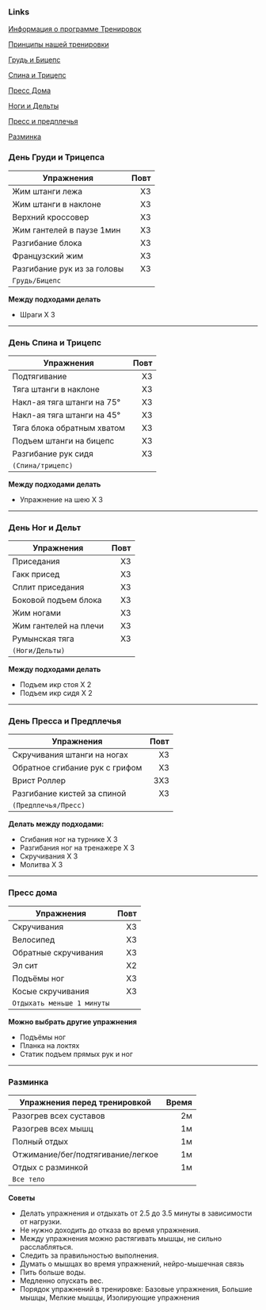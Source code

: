 ### Links 

[Информация о программе Тренировок](DESCRIPTION.md)

[Принципы нашей тренировки](R7Principles.md)

[Грудь и Бицепс](#день-груди-и-бицепса)

[Спина и Трицепс](#день-спина-и-трицепс)

[Пресс Дома](#пресс-дома)

[Ноги и Дельты](#день-ног-и-дельт)

[Пресс и предплечья](#день-пресса-и-предплечья)

[Разминка](#разминка)

### День Груди и Трицепса
| Упражнения                  | Повт |
| --------------------------- | ---: |
| Жим штанги лежа             |   X3 |
| Жим штанги в наклоне        |   X3 |
| Верхний кроссовер           |   X3 |
| Жим гантелей в паузе 1мин   |   X3 |
| Разгибание блока            |   X3 |
| Французский жим             |   X3 |
| Разгибание рук из за головы |   X3 |
| `Грудь/Бицепс`               |      |

**Между подходами делать**
- Шраги X 3

--- 
### День Спина и Трицепс 
| Упражнения                   | Повт |
| ---------------------------- | ---: |
| Подтягивание                 |   X3 |
| Тяга штанги в наклоне        |   X3 |
| Накл-ая тяга штанги на 75°   |   X3 |
| Накл-ая тяга штанги на 45°   |   X3 |
| Тяга блока обратным хватом   |   X3 |
| Подъем штанги на бицепс      |   X3 |
| Разгибание рук сидя          |   X3 |
| `(Спина/трицепс)`             |      |

**Между подходами делать**
- Упражнение на шею X 3

---
### День Ног и Дельт
| Упражнения               | Повт |
| ------------------------ | ---: |
| Приседания               |   X3 |
| Гакк присед              |   X3 |
| Сплит приседания         |   X3 |
| Боковой подъем блока     |   X3 |
| Жим ногами               |   X3 |
| Жим гантелей на плечи    |   X3 |
| Румынская тяга           |   X3 |
| `(Ноги/Дельты)`           |      |

**Между подходами делать**
- Подъем икр стоя X 2
- Подъем икр сидя X 2

---
### День Пресса и Предплечья
| Упражнения                     | Повт |
| ------------------------------ | ---: |
| Скручивания штанги на ногах    |   X3 |
| Обратное сгибание рук с грифом |   X3 |
| Врист Роллер                   |  3X3 |
| Разгибание кистей за спиной    |   X3 |
| `(Предплечья/Пресс)`           |      |

**Делать между подходами:**
- Сгибания ног на турнике X 3
- Разгибания ног на тренажере X 3
- Скручивания X 3
- Молитва X 3
 
---
### Пресс дома
| Упражнения | Повт |
| --- | ---: |
| Скручивания | X3 |
| Велосипед | X3 |
| Обратные скручивания | X3 |
| Эл сит | X2 |
| Подъёмы ног | X3 |
| Косые скручивания | X3 |
| `Отдыхать меньше 1 минуты` |  |

**Можно выбрать другие упражнения**
- Подъёмы ног
- Планка на локтях
- Статик подъем прямых рук и ног

---
### Разминка
| Упражнения перед тренировкой      | Время |
| --------------------------------- | ----: |
| Разогрев всех суставов            |    2м |
| Разогрев всех мышц                |    1м |
| Полный отдых                      |    1м |
| Отжимание/бег/подтягивание/легкое |    1м |
| Отдых с разминкой                 |    1м |
| `Все тело`                        |       |

**Советы**
- Делать упражнения и отдыхать от 2.5 до 3.5 минуты в зависимости от нагрузки.
- Не нужно доходить до отказа во время упражнения.
- Между упражнения можно растягивать мышцы, не сильно расслабляться.
- Следить за правильностью выполнения.
- Думать о мышцах во время упражнений, нейро-мышечная связь
- Пить больше воды.
- Медленно опускать вес.
- Порядок упражнений в тренировке: Базовые упражнения, Большие мышцы, Мелкие мышцы, Изолирующие упражнения
